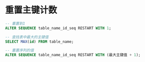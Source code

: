 # 重置主键计数

```sql
-- 重置到1
ALTER SEQUENCE table_name_id_seq RESTART WITH 1;
```

```sql
-- 查找表中最大的主键值
SELECT MAX(id) FROM table_name;

-- 重置序列的值
ALTER SEQUENCE table_name_id_seq RESTART WITH (最大主键值 + 1);
```
